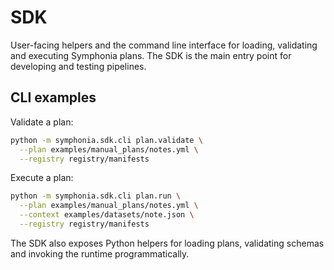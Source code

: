 # SDK

User-facing helpers and the command line interface for loading, validating and executing Symphonia plans. The SDK is the main entry point for developing and testing pipelines.

## CLI examples
Validate a plan:

```bash
python -m symphonia.sdk.cli plan.validate \
  --plan examples/manual_plans/notes.yml \
  --registry registry/manifests
```

Execute a plan:

```bash
python -m symphonia.sdk.cli plan.run \
  --plan examples/manual_plans/notes.yml \
  --context examples/datasets/note.json \
  --registry registry/manifests
```

The SDK also exposes Python helpers for loading plans, validating schemas and invoking the runtime programmatically.
